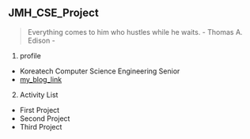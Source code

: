 ## JMH_CSE_Project

> Everything comes to him who hustles while he waits. - Thomas A. Edison -

1. profile
  * Koreatech Computer Science Engineering Senior
  * [my_blog_link](https://battlesun99.blogspot.com/)



2. Activity List
  * First Project
  * Second Project
  * Third Project
